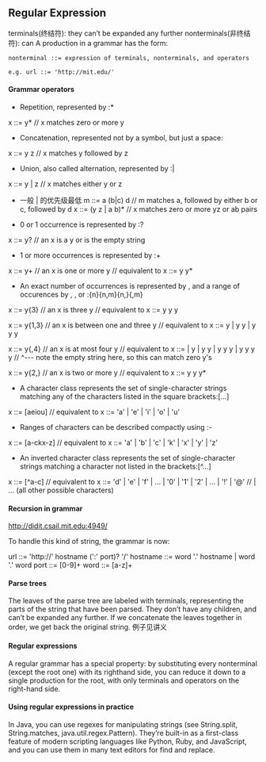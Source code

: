 ## Regular Expression
terminals(终结符): they can’t be expanded any further
nonterminals(非终结符): can
A production in a grammar has the form:

    nonterminal ::= expression of terminals, nonterminals, and operators 
    
    e.g. url ::= 'http://mit.edu/'
#### Grammar operators
* Repetition, represented by :*

x ::= y*        // x matches zero or more y

* Concatenation, represented not by a symbol, but just a space:

x ::= y z       // x matches y followed by z

* Union, also called alternation, represented by :|

x ::= y | z     // x matches either y or z 

* 一般 | 的优先级最低
m ::= a (b|c) d      // m matches a, followed by either b or c, followed by d
x ::= (y z | a b)*   // x matches zero or more yz or ab pairs

* 0 or 1 occurrence is represented by :?

x ::= y?       // an x is a y or is the empty string

* 1 or more occurrences is represented by :+

x ::= y+       // an x is one or more y
               //    equivalent to  x ::= y y*

* An exact number of occurrences is represented by , and a range of occurences by , , or :{n}{n,m}{n,}{,m}

x ::= y{3}     // an x is three y
               // equivalent to x ::= y y y 

x ::= y{1,3}   // an x is between one and three y
               // equivalent to x ::= y | y y | y y y

x ::= y{,4}    // an x is at most four y
               // equivalent to x ::=   | y | y y | y y y | y y y y
               //                     ^--- note the empty string here, so this can match zero y's

x ::= y{2,}    // an x is two or more y
               // equivalent to x ::= y y y*

* A character class represents the set of single-character strings matching any of the characters listed in the square brackets:[...]

x ::= [aeiou]  // equivalent to  x ::= 'a' | 'e' | 'i' | 'o' | 'u'

* Ranges of characters can be described compactly using :-

x ::= [a-ckx-z]    // equivalent to  x ::= 'a' | 'b' | 'c' | 'k' | 'x' | 'y' | 'z'

* An inverted character class represents the set of single-character strings matching a character not listed in the brackets:[^...]

x ::= [^a-c]  // equivalent to  x ::= 'd' | 'e' | 'f' | ... | '0' | '1' | '2' | ... | '!' | '@'
              //                          | ... (all other possible characters)

#### Recursion in grammar
http://didit.csail.mit.edu:4949/

To handle this kind of string, the grammar is now:

url ::= 'http://' hostname (':' port)? '/' 
hostname ::= word '.' hostname | word '.' word
port ::= [0-9]+
word ::= [a-z]+

#### Parse trees
The leaves of the parse tree are labeled with terminals, representing the parts of the string that have been parsed. They don’t have any children, and can’t be expanded any further. If we concatenate the leaves together in order, we get back the original string.
例子见讲义

#### Regular expressions
A regular grammar has a special property: by substituting every nonterminal (except the root one) with its righthand side, you can reduce it down to a single production for the root, with only terminals and operators on the right-hand side.

#### Using regular expressions in practice
In Java, you can use regexes for manipulating strings (see String.split, String.matches, java.util.regex.Pattern). They’re built-in as a first-class feature of modern scripting languages like Python, Ruby, and JavaScript, and you can use them in many text editors for find and replace. 